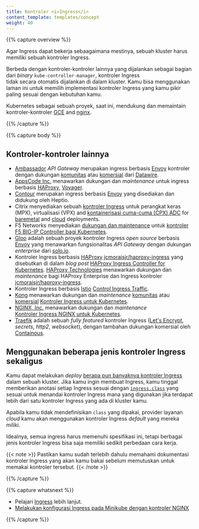 ```yaml
---
title: Kontroler <i>Ingress</i>
content_template: templates/concept
weight: 40
---
```


{{% capture overview %}}

Agar Ingress dapat bekerja sebaagaimana mestinya, 
sebuah kluster harus memiliki sebuah kontroler Ingress.

Berbeda dengan kontroler-kontroler lainnya yang dijalankan 
sebagai bagian dari <i>binary</i> `kube-controller-manager`, kontroler Ingress  
tidak secara otomatis dijalankan di dalam kluster. Kamu bisa menggunakan 
laman ini untuk memilih implementasi kontroler Ingress yang kamu pikir 
paling sesuai dengan kebutuhan kamu. 

Kubernetes sebagai sebuah proyek, saat ini, mendukung dan memaintain kontroler-kontroler [GCE](https://git.k8s.io/ingress-gce/README.md) and
  [nginx](https://git.k8s.io/ingress-nginx/README.md).
  
{{% /capture %}}

{{% capture body %}}

## Kontroler-kontroler lainnya

* [Ambassador](https://www.getambassador.io/) <i>API Gateway</i> merupakan ingress berbasis [Envoy](https://www.envoyproxy.io) 
  kontroler dengan dukungan [komunitas](https://www.getambassador.io/docs) atau 
  [komersial](https://www.getambassador.io/pro/) dari [Datawire](https://www.datawire.io/).
* [AppsCode Inc.](https://appscode.com) menawarkan dukungan dan <i>maintenance</i> untuk ingress berbasis [HAProxy](http://www.haproxy.org/), [Voyager](https://appscode.com/products/voyager).  
* [Contour](https://github.com/heptio/contour) merupakan ingress berbasis [Envoy](https://www.envoyproxy.io) 
  yang disediakan dan didukung oleh Heptio.
* Citrix menyediakan sebuah [kontroler Ingress](https://github.com/citrix/citrix-k8s-ingress-controller) untuk perangkat keras (MPX), virtualisasi (VPX) and [kontainerisasi cuma-cuma (CPX) ADC](https://www.citrix.com/products/citrix-adc/cpx-express.html) for [baremetal](https://github.com/citrix/citrix-k8s-ingress-controller/tree/master/deployment/baremetal) and [cloud](https://github.com/citrix/citrix-k8s-ingress-controller/tree/master/deployment) deployments.
* F5 Networks menyediakan [dukungan dan maintenance](https://support.f5.com/csp/article/K86859508)
  untuk [kontroler F5 BIG-IP Controller bagi Kubernetes](http://clouddocs.f5.com/products/connectors/k8s-bigip-ctlr/latest).
* [Gloo](https://gloo.solo.io) adalah sebuah proyek kontroler Ingress <i>open source</i> berbasis [Envoy](https://www.envoyproxy.io) yang menawarkan fungsionalitas <i>API Gateway</i> dengan dukungan <i>enterprise</i> dari [solo.io](https://www.solo.io).  
* Kontroler Ingress berbasis [HAProxy](http://www.haproxy.org/)
  [jcmoraisjr/haproxy-ingress](https://github.com/jcmoraisjr/haproxy-ingress) yang disebutkan di dalam <i>blog post</i> 
  [HAProxy Ingress Controller for Kubernetes](https://www.haproxy.com/blog/haproxy_ingress_controller_for_kubernetes/).
  [HAProxy Technologies](https://www.haproxy.com/) menawarkan dukungan dan <i>maintenance</i> bagi HAProxy Enterprise dan
  Ingress kontroler [jcmoraisjr/haproxy-ingress](https://github.com/jcmoraisjr/haproxy-ingress).
* Kontroler Ingress berbasis [Istio](https://istio.io/) 
  [Control Ingress Traffic](https://istio.io/docs/tasks/traffic-management/ingress/).
* [Kong](https://konghq.com/) menawarkan dukungan dan <i>maintenance</i> [komunitas](https://discuss.konghq.com/c/kubernetes) atau
  [komersial](https://konghq.com/kong-enterprise/) 
  [Kontroler Ingress untuk Kubernetes](https://github.com/Kong/kubernetes-ingress-controller).
* [NGINX, Inc.](https://www.nginx.com/) menawarkan dukungan dan <i>maintenance</i>  
  [Kontroler Ingress NGINX untuk Kubernetes](https://www.nginx.com/products/nginx/kubernetes-ingress-controller).
* [Traefik](https://github.com/containous/traefik) adalah sebuah <i>fully featured</i> kontroler Ingress 
  ([Let's Encrypt](https://letsencrypt.org), <i>secrets</i>, <i>http2</i>, <i>websocket</i>), dengan tambahan dukungan 
  komersial oleh [Containous](https://containo.us/services).

## Menggunakan beberapa jenis kontroler Ingress sekaligus

Kamu dapat melakukan <i>deploy</i> [berapa pun banyaknya kontroler Ingress](https://git.k8s.io/ingress-nginx/docs/user-guide/multiple-ingress.md#multiple-ingress-controllers) 
dalam sebuah kluster. Jika kamu ingin membuat Ingress, kamu tinggal memberikan anotasi setiap Ingress sesuai dengan 
[`ingress.class`](https://git.k8s.io/ingress-gce/docs/faq/README.md#how-do-i-run-multiple-ingress-controllers-in-the-same-cluster) 
yang sesuai untuk menandai kontroler Ingress mana yang digunakan jika terdapat lebih dari satu kontroler Ingress yang ada di 
kluster kamu.

Apabila kamu tidak mendefinisikan `class` yang dipakai, provider layanan <i>cloud</i> kamu akan menggunakan kontroler Ingress <i>default</i> yang mereka miliki.

Idealnya, semua ingress harus memenuhi spesifikasi ini, tetapi berbagai jenis 
kontroler Ingress bisa saja memiliki sedikit perbedaan cara kerja. 

{{< note >}}
Pastikan kamu sudah terlebih dahulu memahami dokumentasi kontroler Ingress yang akan kamu bakai sebelum memutuskan untuk memakai kontroler tersebut. 
{{< /note >}}

{{% /capture %}}

{{% capture whatsnext %}}

* Pelajari [Ingress](/en/docs/concepts/services-networking/ingress/) lebih lanjut.
* [Melakukan konfigurasi Ingress pada Minikube dengan kontroler  NGINX](/en/docs/tasks/access-application-cluster/ingress-minikube)

{{% /capture %}}
